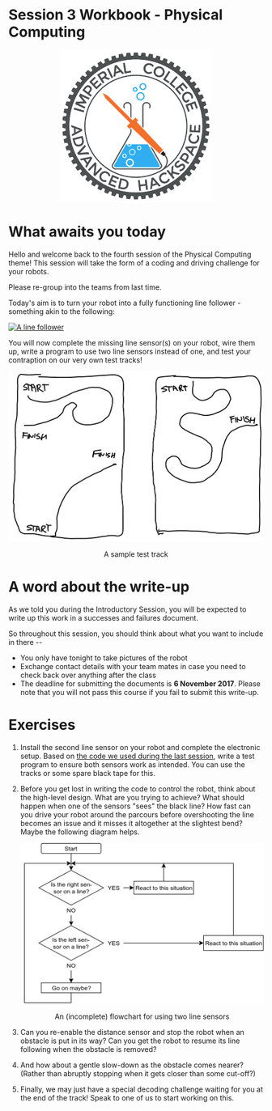 # Session 3 Workbook - Physical Computing

<p align="center">
    <img src="images/ICAHLOGO.png" alt="ICAHLOGO" width="300">
</p>

# What awaits you today

Hello and welcome back to the fourth session of the Physical Computing theme! This session will take the form of a coding and driving challenge for your robots.

Please re-group into the teams from last time.

Today's aim is to turn your robot into a fully functioning line follower - something akin to the following:

[![A line follower](https://img.youtube.com/vi/fDRwqEJzUHM/0.jpg)](https://www.youtube.com/watch?v=fDRwqEJzUHM)

You will now complete the missing line sensor(s) on your robot, wire them up, write a program to use two line sensors instead of one, and test your contraption on our very own test tracks!

<p align="center">
    <img src="images/parcours.svg" alt="This is how the test track could look like." width="600">
    <figcaption align="center">A sample test track</figcaption>
</p>

# A word about the write-up

As we told you during the Introductory Session, you will be expected to write up this work in a successes and failures document.

So throughout this session, you should think about what you want to include in there --

* You only have tonight to take pictures of the robot
* Exchange contact details with your team mates in case you need to check back over anything after the class
* The deadline for submitting the documents is **6 November 2017**. Please note that you will not pass this course if you fail to submit this write-up.

# Exercises

1. Install the second line sensor on your robot and complete the electronic setup. Based on [the code we used during the last session](https://github.com/till-h/ICAHHorizons_Y2PhysComp/blob/master/session%202/Session%202%20Workbook%20-%20Physical%20Computing.md#exercises), write a test program to ensure both sensors work as intended. You can use the tracks or some spare black tape for this.

1. Before you get lost in writing the code to control the robot, think about the high-level design. What are you trying to achieve? What should happen when one of the sensors "sees" the black line? How fast can you drive your robot around the parcours before overshooting the line becomes an issue and it misses it altogether at the slightest bend? Maybe the following diagram helps.

   <p align="center">
    <img src="images/line_sensor_flowchart.png" alt="Line sensor logic" width="600">
    <figcaption align="center">An (incomplete) flowchart for using two line sensors</figcaption>
   </p>

1. Can you re-enable the distance sensor and stop the robot when an obstacle is put in its way? Can you get the robot to resume its line following when the obstacle is removed?

1. And how about a gentle slow-down as the obstacle comes nearer? (Rather than abruptly stopping when it gets closer than some cut-off?)

1. Finally, we may just have a special decoding challenge waiting for you at the end of the track! Speak to one of us to start working on this.